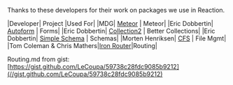 Thanks to these developers for their work on packages we use in Reaction.

|Developer| Project |Used For| |MDG| [Meteor](//github.com/meteor/meteor) | Meteor| |Eric Dobbertin| [Autoform](//github.com/aldeed/meteor-autoform) | Forms| |Eric Dobbertin| [Collection2](//github.com/aldeed/meteor-collection2) | Better Collections| |Eric Dobbertin| [Simple Schema](//github.com/aldeed/meteor-simple-schema) | Schemas| |Morten Henriksen| [CFS](//github.com/CollectionFS/Meteor-CollectionFS) | File Mgmt| |Tom Coleman & Chris Mathers|[Iron Router](//github.com/EventedMind/iron-router/)|Routing|

Routing.md from gist:  [https://gist.github.com/LeCoupa/59738c28fdc9085b9212](//gist.github.com/LeCoupa/59738c28fdc9085b9212)
